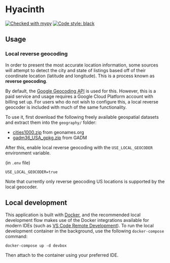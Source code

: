 # Hyacinth

[![Checked with mypy](https://img.shields.io/badge/mypy-checked-blue.svg)](http://mypy-lang.org/)
[![Code style: black](https://img.shields.io/badge/code%20style-black-000000.svg)](https://github.com/psf/black)


## Usage

### Local reverse geocoding

In order to present the most accurate location information, some sources will attempt to detect the city and state of listings based off of their coordinate location (latitude and longitude). This is a process known as **reverse geocoding**.

By default, the [Google Geocoding API](https://developers.google.com/maps/documentation/geocoding/overview) is used for this. However, this is a paid service and usage requires a Google Cloud Platform account with billing set up. For users who do not wish to configure this, a local reverse geocoder is included with much of the same functionality.

To use it, first download the following freely available geospatial datasets and extract them into the `geography/` folder:

- [cities1000.zip](http://download.geonames.org/export/dump/cities1000.zip) from geonames.org
- [gadm36_USA_gpkg.zip](https://biogeo.ucdavis.edu/data/gadm3.6/gpkg/gadm36_USA_gpkg.zip) from GADM

After this, enable local reverse geocoding with the `USE_LOCAL_GEOCODER` environment variable.

(in `.env` file)
```
USE_LOCAL_GEOCODER=true
```

Note that currently only reverse geocoding US locations is supported by the local geocoder.

## Local development

This application is built with [Docker](https://www.docker.com/), and the recommended local development flow makes use of the Docker integrations available for modern IDEs (such as [VS Code Remote Development](https://code.visualstudio.com/docs/remote/remote-overview)). To run the local development container in the background, use the following `docker-compose` command:

```
docker-compose up -d devbox
```

Then attach to the container using your preferred IDE.
